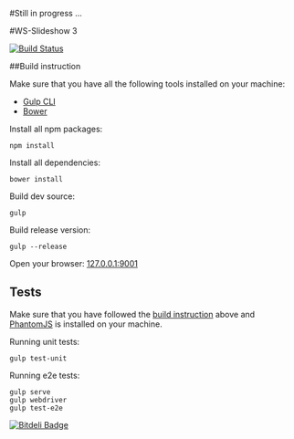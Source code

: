 #Still in progress ...

#WS-Slideshow 3

[![Build Status](https://travis-ci.org/ws-slideshow/ws-slideshow-app.png?branch=master)](https://travis-ci.org/ws-slideshow/ws-slideshow-app)


##Build instruction

Make sure that you have all the following tools installed on your machine:

  - [Gulp CLI](http://gulpjs.com)
  - [Bower](http://bower.io)

Install all npm packages:

    npm install

Install all dependencies:

    bower install

Build dev source:

    gulp

Build release version:

    gulp --release

Open your browser: [127.0.0.1:9001](http://127.0.0.1:9001)

## Tests

Make sure that you have followed the [build instruction](#build-instruction) above
and [PhantomJS](http://phantomjs.org/) is installed on your machine.


Running unit tests:

    gulp test-unit


Running e2e tests:

    gulp serve
    gulp webdriver
    gulp test-e2e




[![Bitdeli Badge](https://d2weczhvl823v0.cloudfront.net/ws-slideshow/ws-slideshow-app/trend.png)](https://bitdeli.com/free "Bitdeli Badge")

